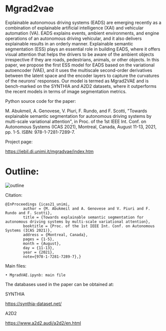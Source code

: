 # Mgrad2vae
Explainable autonomous driving systems (EADS) are emerging recently as a combination of explainable artificial intelligence (XAI) and vehicular automation (VA). EADS explains events, ambient environments, and engine operations of an autonomous driving vehicular, and it also delivers explainable results in an orderly manner. Explainable semantic segmentation (ESS) plays an essential role in building EADS, where it offers visual attention that helps the drivers to be aware of the ambient objects irrespective if they are roads, pedestrians, animals, or other objects. In this paper, we propose the first ESS model for EADS based on the variational autoencoder (VAE), and it uses the multiscale second-order derivatives between the latent space and the encoder layers to capture the curvatures of the neurons’ responses. Our model is termed as Mgrad2VAE and is bench-marked on the SYNTHIA and A2D2 datasets, where it outperforms the recent models in terms of image segmentation metrics.




Python source code for the paper:

M. Abukmeil, A. Genovese, V. Piuri, F. Rundo, and F. Scotti, "Towards explainable semantic segmentation for autonomous driving systems by multi-scale variational attention", in Proc. of the 1st  IEEE Int. Conf. on Autonomous Systems (ICAS 2021), Montreal, Canada, August 11-13, 2021, pp. 1-5. ISBN: 978-1-7281-7289-7. 




Project page:

https://iebil.di.unimi.it/mgradvae/index.htm


# Outline:

![outline](https://user-images.githubusercontent.com/50661098/131345520-75f49468-c613-406c-8184-a53fba63e94f.jpg)









  Citation:
  
    @InProceedings {icas21_unimi,
			author = {M. Abukmeil and A. Genovese and V. Piuri and F. Rundo and F. Scotti},
			title = {Towards explainable semantic segmentation for autonomous driving systems by multi-scale variational attention},
			booktitle = {Proc. of the 1st IEEE Int. Conf. on Autonomous Systems (ICAS 2021)},
			address = {Montreal, Canada},
			pages = {1-5},
			month = {August},
			day = {11-13},
			year = {2021},
			note={978-1-7281-7289-7},}



Main files:

	• MgradVAE.ipynb: main file


The databases used in the paper can be obtained at:

SYNTHIA

https://synthia-dataset.net/

A2D2

https://www.a2d2.audi/a2d2/en.html


